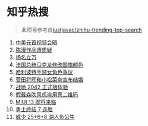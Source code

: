 # 知乎热搜

> 此项目参考自[justjavac/zhihu-trending-top-search](https://github.com/justjavac/zhihu-trending-top-search/blob/main/utils.ts)

<!-- BEGIN -->
  <!-- 最后更新时间:Tue Nov 16 2021 09:11:18 GMT+0000 (Coordinated Universal Time) -->
  1. [中美元首视频会晤](https://www.zhihu.com/search?q=中美会晤)
1. [陈漫作品遭质疑](https://www.zhihu.com/search?q=陈漫)
1. [扬名立万](https://www.zhihu.com/search?q=扬名立万)
1. [法国总统马克龙修改国旗颜色](https://www.zhihu.com/search?q=马克龙)
1. [哈利波特手游女角色争议](https://www.zhihu.com/search?q=哈利波特魔法觉醒)
1. [菅田将晖和小松菜奈宣布结婚](https://www.zhihu.com/search?q=菅田将晖)
1. [战地 2042 正式版体验](https://www.zhihu.com/search?q=战地2042)
1. [假戴森吹风机盗用真二维码](https://www.zhihu.com/search?q=假戴森吹风机)
1. [MIUI 13 即将来临](https://www.zhihu.com/search?q=MIUI13)
1. [勇士终结 7 连胜](https://www.zhihu.com/search?q=勇士)
1. [威少 25+6+8 湖人负公牛](https://www.zhihu.com/search?q=湖人)
  <!-- END -->